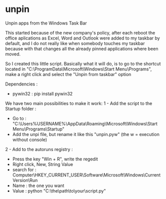 # unpin
Unpin apps from the Windows Task Bar

This started because of the new company's policy, after each reboot the office aplications as Excel, Word and Outlook were added to my taskbar by default, and I do not really like when somebody touches my taskbar because with that changes all the already pinned applications where been moved.

So I created this little script. Basically what it will do, is to go to the shortcut located in "C:\ProgramData\Microsoft\Windows\Start Menu\Programs", make a right click and select the "Unpin from taskbar" option

Dependencies : 
  - pywin32 : pip install pywin32


We have two main possibilities to make it work:
1 - Add the script to the Startup folder : 
  - Go to : "C:\Users\%USERNAME%\AppData\Roaming\Microsoft\Windows\Start Menu\Programs\Startup"
  - Add the unpi file, but rename it like this "unpin.pyw" (the w = execution without console)

2 - Add to the autoruns registry : 

  - Press the key "Win + R", write the regedit
  - Right click, New, String Value
  - search for : Computer\HKEY_CURRENT_USER\Software\Microsoft\Windows\CurrentVersion\Run
  - Name : the one you want
  - Value : python "C:\the\path\to\your\script.py"
